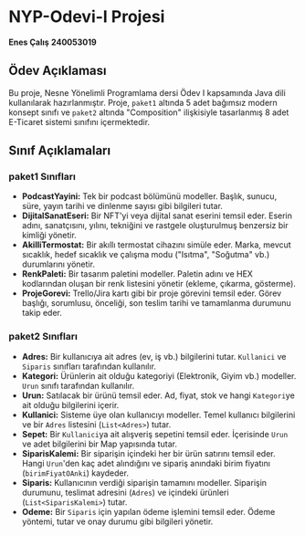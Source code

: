 # NYP-Odevi-I Projesi

**Enes Çalış** 
**240053019** 

## Ödev Açıklaması
Bu proje, Nesne Yönelimli Programlama dersi Ödev I kapsamında Java dili kullanılarak hazırlanmıştır. Proje, `paket1` altında 5 adet bağımsız modern konsept sınıfı ve `paket2` altında "Composition" ilişkisiyle tasarlanmış 8 adet E-Ticaret sistemi sınıfını içermektedir.

## Sınıf Açıklamaları

### paket1 Sınıfları 

* **PodcastYayini:** Tek bir podcast bölümünü modeller. Başlık, sunucu, süre, yayın tarihi ve dinlenme sayısı gibi bilgileri tutar.
* **DijitalSanatEseri:** Bir NFT'yi veya dijital sanat eserini temsil eder. Eserin adını, sanatçısını, yılını, tekniğini ve rastgele oluşturulmuş benzersiz bir kimliği yönetir.
* **AkilliTermostat:** Bir akıllı termostat cihazını simüle eder. Marka, mevcut sıcaklık, hedef sıcaklık ve çalışma modu ("Isıtma", "Soğutma" vb.) durumlarını yönetir.
* **RenkPaleti:** Bir tasarım paletini modeller. Paletin adını ve HEX kodlarından oluşan bir renk listesini yönetir (ekleme, çıkarma, gösterme).
* **ProjeGorevi:** Trello/Jira kartı gibi bir proje görevini temsil eder. Görev başlığı, sorumlusu, önceliği, son teslim tarihi ve tamamlanma durumunu takip eder.

### paket2 Sınıfları 

* **Adres:** Bir kullanıcıya ait adres (ev, iş vb.) bilgilerini tutar. `Kullanici` ve `Siparis` sınıfları tarafından kullanılır.
* **Kategori:** Ürünlerin ait olduğu kategoriyi (Elektronik, Giyim vb.) modeller. `Urun` sınıfı tarafından kullanılır.
* **Urun:** Satılacak bir ürünü temsil eder. Ad, fiyat, stok ve hangi `Kategori`ye ait olduğu bilgilerini içerir.
* **Kullanici:** Sisteme üye olan kullanıcıyı modeller. Temel kullanıcı bilgilerini ve bir `Adres` listesini (`List<Adres>`) tutar.
* **Sepet:** Bir `Kullanici`ya ait alışveriş sepetini temsil eder. İçerisinde `Urun` ve adet bilgilerini bir Map yapısında tutar.
* **SiparisKalemi:** Bir siparişin içindeki her bir ürün satırını temsil eder. Hangi `Urun`'den kaç adet alındığını ve sipariş anındaki birim fiyatını (`birimFiyatOAnki`) kaydeder.
* **Siparis:** Kullanıcının verdiği siparişin tamamını modeller. Siparişin durumunu, teslimat adresini (`Adres`) ve içindeki ürünleri (`List<SiparisKalemi>`) tutar.
* **Odeme:** Bir `Siparis` için yapılan ödeme işlemini temsil eder. Ödeme yöntemi, tutar ve onay durumu gibi bilgileri yönetir.